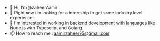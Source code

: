 - 👋 Hi, I’m @zaheerAamir
- 👀 Right now i’m looking for a internship to get some industry level experience 
- 🚀 I'm interested in working in backend development with languages like Node.js with Typescript and Golang.
- 📫 How to reach me : aamirzaheer95@gmail.com

<!---
zaheerAamir/zaheerAamir is a ✨ special ✨ repository because its `README.md` (this file) appears on your GitHub profile.
You can click the Preview link to take a look at your changes.
--->
